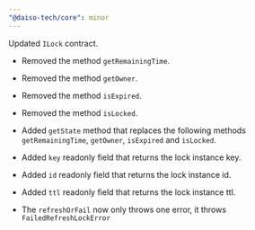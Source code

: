 ```yaml
---
"@daiso-tech/core": minor
---
```


Updated `ILock` contract.

- Removed the method `getRemainingTime`.

- Removed the method `getOwner`.

- Removed the method `isExpired`.

- Removed the method `isLocked`.

- Added `getState` method that replaces the following methods `getRemainingTime`, `getOwner`, `isExpired` and `isLocked`.

- Added `key` readonly field that returns the lock instance key.

- Added `id` readonly field that returns the lock instance id.

- Added `ttl` readonly field that returns the lock instance ttl.

- The `refreshOrFail` now only throws one error, it throws `FailedRefreshLockError`
